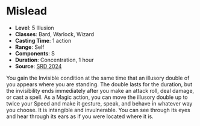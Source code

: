 # Mislead

- **Level**: 5 Illusion
- **Classes**: Bard, Warlock, Wizard
- **Casting Time**: 1 action
- **Range**: Self
- **Components**: S
- **Duration**: Concentration, 1 hour
- **Source**: [SRD 2024](../../../srds/SRD_2024.pdf)

You gain the Invisible condition at the same time that an illusory double of you appears where you are standing. The double lasts for the duration, but the invisibility ends immediately after you make an attack roll, deal damage, or cast a spell. As a Magic action, you can move the illusory double up to twice your Speed and make it gesture, speak, and behave in whatever way you choose. It is intangible and invulnerable. You can see through its eyes and hear through its ears as if you were located where it is.

